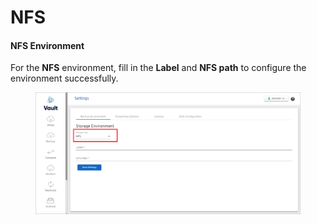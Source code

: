 # NFS

#### NFS **Environment** <a href="#nfs-environment" id="nfs-environment"></a>

For the **NFS** environment, fill in the **Label** and **NFS path** to configure the environment successfully.

<figure><img src="../../../../.gitbook/assets/image (133).png" alt=""><figcaption></figcaption></figure>
